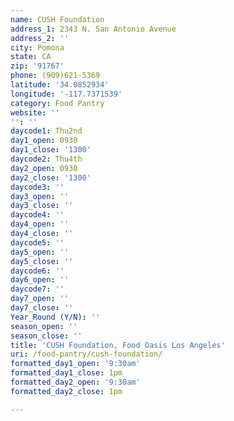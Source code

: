 ```yaml
---
name: CUSH Foundation
address_1: 2343 N. San Antonio Avenue
address_2: ''
city: Pomona
state: CA
zip: '91767'
phone: (909)621-5369
latitude: '34.0852934'
longitude: '-117.7371539'
category: Food Pantry
website: ''
'': ''
daycode1: Thu2nd
day1_open: 0930
day1_close: '1300'
daycode2: Thu4th
day2_open: 0930
day2_close: '1300'
daycode3: ''
day3_open: ''
day3_close: ''
daycode4: ''
day4_open: ''
day4_close: ''
daycode5: ''
day5_open: ''
day5_close: ''
daycode6: ''
day6_open: ''
daycode7: ''
day7_open: ''
day7_close: ''
Year_Round (Y/N): ''
season_open: ''
season_close: ''
title: 'CUSH Foundation, Food Oasis Los Angeles'
uri: /food-pantry/cush-foundation/
formatted_day1_open: '9:30am'
formatted_day1_close: 1pm
formatted_day2_open: '9:30am'
formatted_day2_close: 1pm

---
```

